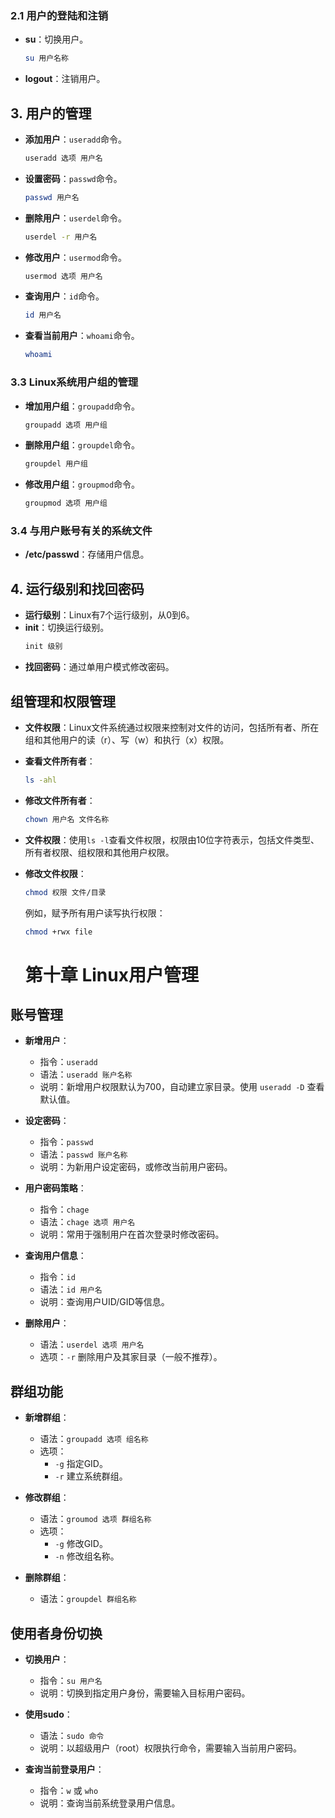 ﻿
### 2.1 用户的登陆和注销
- **su**：切换用户。
  ```bash
  su 用户名称
  ```
- **logout**：注销用户。

## 3. 用户的管理
- **添加用户**：`useradd`命令。
  ```bash
  useradd 选项 用户名
  ```
- **设置密码**：`passwd`命令。
  ```bash
  passwd 用户名
  ```
- **删除用户**：`userdel`命令。
  ```bash
  userdel -r 用户名
  ```
- **修改用户**：`usermod`命令。
  ```bash
  usermod 选项 用户名
  ```
- **查询用户**：`id`命令。
  ```bash
  id 用户名
  ```
- **查看当前用户**：`whoami`命令。
  ```bash
  whoami
  ```

### 3.3 Linux系统用户组的管理
- **增加用户组**：`groupadd`命令。
  ```bash
  groupadd 选项 用户组
  ```
- **删除用户组**：`groupdel`命令。
  ```bash
  groupdel 用户组
  ```
- **修改用户组**：`groupmod`命令。
  ```bash
  groupmod 选项 用户组
  ```

### 3.4 与用户账号有关的系统文件
- **/etc/passwd**：存储用户信息。

## 4. 运行级别和找回密码
- **运行级别**：Linux有7个运行级别，从0到6。
- **init**：切换运行级别。
  ```bash
  init 级别
  ```
- **找回密码**：通过单用户模式修改密码。

## 组管理和权限管理

- **文件权限**：Linux文件系统通过权限来控制对文件的访问，包括所有者、所在组和其他用户的读（r）、写（w）和执行（x）权限。

- **查看文件所有者**：
  ```bash
  ls -ahl
  ```

- **修改文件所有者**：
  ```bash
  chown 用户名 文件名称
  ```

- **文件权限**：使用`ls -l`查看文件权限，权限由10位字符表示，包括文件类型、所有者权限、组权限和其他用户权限。

- **修改文件权限**：
  ```bash
  chmod 权限 文件/目录
  ```
  例如，赋予所有用户读写执行权限：
  ```bash
  chmod +rwx file
  ```

  # 第十章 Linux用户管理

## 账号管理

- **新增用户**：
  - 指令：`useradd`
  - 语法：`useradd 账户名称`
  - 说明：新增用户权限默认为700，自动建立家目录。使用 `useradd -D` 查看默认值。

- **设定密码**：
  - 指令：`passwd`
  - 语法：`passwd 账户名称`
  - 说明：为新用户设定密码，或修改当前用户密码。

- **用户密码策略**：
  - 指令：`chage`
  - 语法：`chage 选项 用户名`
  - 说明：常用于强制用户在首次登录时修改密码。

- **查询用户信息**：
  - 指令：`id`
  - 语法：`id 用户名`
  - 说明：查询用户UID/GID等信息。

- **删除用户**：
  - 语法：`userdel 选项 用户名`
  - 选项：`-r` 删除用户及其家目录（一般不推荐）。

## 群组功能

- **新增群组**：
  - 语法：`groupadd 选项 组名称`
  - 选项：
    - `-g` 指定GID。
    - `-r` 建立系统群组。

- **修改群组**：
  - 语法：`groumod 选项 群组名称`
  - 选项：
    - `-g` 修改GID。
    - `-n` 修改组名称。

- **删除群组**：
  - 语法：`groupdel 群组名称`

## 使用者身份切换

- **切换用户**：
  - 指令：`su 用户名`
  - 说明：切换到指定用户身份，需要输入目标用户密码。

- **使用sudo**：
  - 语法：`sudo 命令`
  - 说明：以超级用户（root）权限执行命令，需要输入当前用户密码。

- **查询当前登录用户**：
  - 指令：`w` 或 `who`
  - 说明：查询当前系统登录用户信息。
